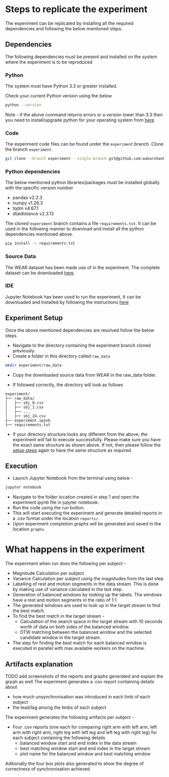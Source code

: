 # Steps to replicate the experiment

The experiment can be replicated by installing all the required dependencies and following the below mentioned steps.

## Dependencies

The following dependencies must be present and installed on the system where the experiment is to be reproduced

### Python
The system must have Python 3.3 or greater installed.

Check your current Python version using the below
```bash
python --version
```
Note - if the above command returns errors or a version lower than 3.3 then you need to install/upgrade python for your operating system from [here](https://www.python.org/downloads/)

### Code
The experiment code files can be found under the ```experiment``` branch.
Clone the branch ```experiment```.

```bash
git clone --branch experiment --single-branch git@github.com:aakarshanbasubhardwaj/timeSeriesDataSynchronisation.git
```

### Python dependencies
The below mentioned python libraries/packages must be installed globally with the specific version number
 - pandas v2.2.3
 - numpy v1.26.3
 - tqdm v4.67.1
 - dtaidistance v2.3.13

The cloned ```experiment``` branch contains a file ```requirements.txt```. It can be used in the following manner to download and install all the python dependencies mentioned above.
```bash
pip install -r requirements.txt
```

### Source Data
The WEAR dataset has been made use of in the experiment. The complete dataset can be downloaded [here](https://ubi29.informatik.uni-siegen.de/wear_dataset/raw/inertial/50hz/).

### IDE
Jupyter Notebook has been used to run the experiment, It can be downloaded and installed by following the instructions [here](https://docs.jupyter.org/en/stable/install/notebook-classic.html#alternative-for-experienced-python-users-installing-jupyter-with-pip)

## Experiment Setup

Once the above mentioned dependencies are resolved follow the below steps
- Navigate to the directory containing the experiment branch cloned previously.
- Create a folder in this directory called ```raw_data```
```bash
mkdir experiment/raw_data
```
- Copy the downloaded source data from WEAR in the raw_data folder.

- If followed correctly, the directory will look as follows
```
experiment/
├── raw_data/
│   ├── sbj_0.csv
│   ├── sbj_1.csv
│   ├── ...
│   ├── sbj_24.csv
├── experiment.ipynb
├── requirements.txt
```
- If your directory structure looks any different from the above, the experiment will fail to execute successfully. Please make sure you have the exact same structure as shown above. If not, then please follow the [setup steps](#experiment-setup) again to have the same structure as required.

## Execution
- Launch Jupyter Notebook from the terminal using below -
```bash
jupyter notebook
```
- Navigate to the folder location created in step 1 and open the experiment.ipynb file in jupyter notebook.
- Run the code using the run button.
- This will start executing the experiment and generate detailed reports in a .csv format under the location ```reports/```.
- Upon experiment completion graphs will be generated and saved in the location ```graphs```.

# What happens in the experiment
The experiment when run does the following per subject -
- Magnitude Calculation per subject
- Variance Calculation per subject using the magnitudes from the last step
- Labelling of rest and motion segments in the data stream. This is done by making use of variance calculated in the last step.
- Generation of balanced windows by looking up the labels. The windows have a rest and motion segments in the ratio of 1:1.
- The generated windows are used to look up in the target stream to find the best match.
- To find the best match in the target stream -
  - Calculation of the search space in the target stream with 10 seconds worth of data on both sides of the balanced window.
  - DTW matching between the balanced window and the selected candidate window in the target stream.
- The step for finding the best match for each balanced window is executed in parallel with max available workers on the machine.

## Artifacts explanation
TODO add screenshots of the reports and graphs generated and explain the grpah as well
The experiment generates a .csv report containing details about 
- how much unsynchronisation was introduced in each limb of each subject
- the lead/lag among the limbs of each subject

The experiment generates the following artifacts per subject -
- Four .csv reports (one each for comparing right arm with left arm, left arm with right arm, right leg with left leg and left leg with right leg) for each subject containing the following details
  - balanced window start and end index in the data stream
  - best matching window start and end index in the target stream
  - plot name for the balanced window and best matching window

Aditionally the four box plots also generated to show the degree of correctness of synchronisation achieved